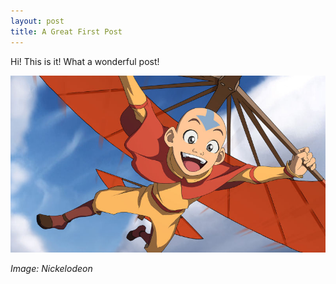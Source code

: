 ```yaml
---
layout: post
title: A Great First Post
---
```


Hi!
This is it!
What a wonderful post!


![Image of Avatar The Last Airbender](https://github.com/merihbozbura/merihbozbura.github.io/blob/master/images/avatar-last-airbender.jpg)

*Image: Nickelodeon*
